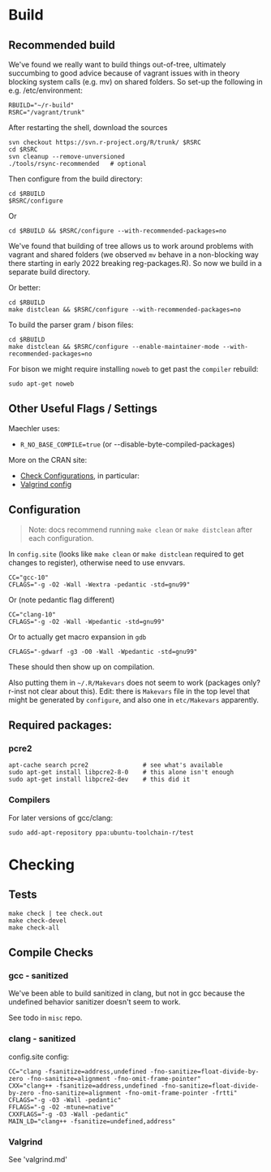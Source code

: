# Build

## Recommended build

We've found we really want to build things out-of-tree, ultimately succumbing to
good advice because of vagrant issues with in theory blocking system calls (e.g.
mv) on shared folders.  So set-up the following in e.g. /etc/environment:

    RBUILD="~/r-build"
    RSRC="/vagrant/trunk"

After restarting the shell, download the sources

    svn checkout https://svn.r-project.org/R/trunk/ $RSRC
    cd $RSRC
    svn cleanup --remove-unversioned
    ./tools/rsync-recommended   # optional

Then configure from the build directory:

    cd $RBUILD
    $RSRC/configure

Or

    cd $RBUILD && $RSRC/configure --with-recommended-packages=no

We've found that building of tree allows us to work around problems with vagrant
and shared folders (we observed `mv` behave in a non-blocking way there starting
in early 2022 breaking reg-packages.R).  So now we build in a separate build
directory.

Or better:

    cd $RBUILD
    make distclean && $RSRC/configure --with-recommended-packages=no

To build the parser gram / bison files:

    cd $RBUILD
    make distclean && $RSRC/configure --enable-maintainer-mode --with-recommended-packages=no

For bison we might require installing `noweb` to get past the `compiler` rebuild:

    sudo apt-get noweb

## Other Useful Flags / Settings

Maechler uses:
* `R_NO_BASE_COMPILE=true` (or --disable-byte-compiled-packages)

More on the CRAN site:

* [Check Configurations][2], in particular:
* [Valgrind config][1]

## Configuration

> Note: docs recommend running `make clean` or `make distclean` after each
> configuration. 

In `config.site` (looks like `make clean` or `make distclean` required to get
changes to register), otherwise need to use envvars.

    CC="gcc-10"
    CFLAGS="-g -O2 -Wall -Wextra -pedantic -std=gnu99" 

Or (note pedantic flag different)

    CC="clang-10"
    CFLAGS="-g -O2 -Wall -Wpedantic -std=gnu99" 

Or to actually get macro expansion in `gdb`

    CFLAGS="-gdwarf -g3 -O0 -Wall -Wpedantic -std=gnu99" 

These should then show up on compilation.

Also putting them in `~/.R/Makevars` does not seem to work (packages only?
r-inst not clear about this).  Edit: there is `Makevars` file in the top level
that might be generated by `configure`, and also one in `etc/Makevars`
apparently.

## Required packages:

### pcre2

```
apt-cache search pcre2               # see what's available
sudo apt-get install libpcre2-8-0    # this alone isn't enough
sudo apt-get install libpcre2-dev    # this did it
```

### Compilers

For later versions of gcc/clang:

```
sudo add-apt-repository ppa:ubuntu-toolchain-r/test
```
# Checking

## Tests

```
make check | tee check.out
make check-devel
make check-all
```
## Compile Checks

### gcc - sanitized

We've been able to build sanitized in clang, but not in gcc because the
undefined behavior sanitizer doesn't seem to work.

See todo in `misc` repo.

### clang - sanitized

config.site config:

    CC="clang -fsanitize=address,undefined -fno-sanitize=float-divide-by-zero -fno-sanitize=alignment -fno-omit-frame-pointer"
    CXX="clang++ -fsanitize=address,undefined -fno-sanitize=float-divide-by-zero -fno-sanitize=alignment -fno-omit-frame-pointer -frtti"
    CFLAGS="-g -O3 -Wall -pedantic"
    FFLAGS="-g -O2 -mtune=native"
    CXXFLAGS="-g -O3 -Wall -pedantic"
    MAIN_LD="clang++ -fsanitize=undefined,address"

### Valgrind

See 'valgrind.md'

[1]: https://www.stats.ox.ac.uk/pub/bdr/memtests/README.txt
[2]: https://cran.r-project.org/web/checks/check_issue_kinds.html
[3]: https://lemire.me/blog/2016/04/20/no-more-leaks-with-sanitize-flags-in-gcc-and-clang/
